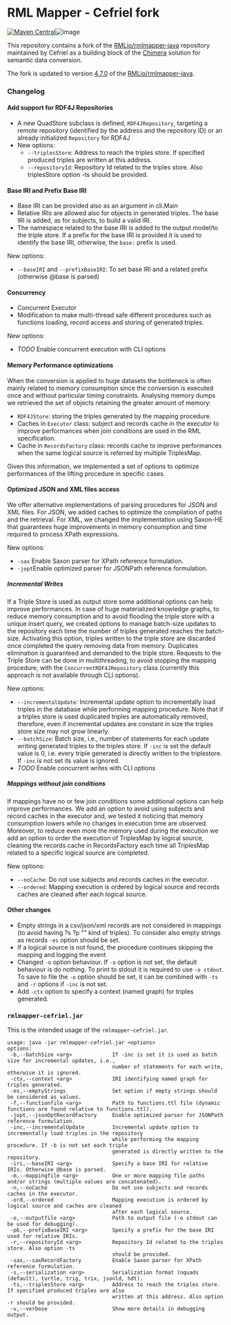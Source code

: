 # RML Mapper - Cefriel fork

[![Maven Central](https://img.shields.io/maven-central/v/com.cefriel/rmlmapper.svg?label=Maven%20Central)](https://search.maven.org/artifact/com.cefriel/rmlmapper)![image](https://github.com/cefriel/rmlmapper-cefriel/assets/5709852/cb9b2cdf-c944-48d5-849d-714fa38e6837)


This repository contains a fork of the [RMLio/rmlmapper-java](https://github.com/RMLio/rmlmapper-java) repository maintained by Cefriel as a building block of the [Chimera](https://github.com/cefriel/chimera) solution for semantic data conversion.

The fork is updated to version [4.7.0](https://github.com/RMLio/rmlmapper-java/releases/tag/v4.7.0) of the [RMLio/rmlmapper-java](https://github.com/RMLio/rmlmapper-java).

### Changelog ###

#### Add support for RDF4J Repositories ####
- A new QuadStore subclass is defined, `RDF4JRepository`, targeting a remote repository (identified by the address and the repository ID) or an already initialized `Repository` for RDF4J
- New options:
    - `--triplesStore`: Address to reach the triples store. If specified produced triples are written at this address.
    - `--repositoryId`: Repository Id related to the triples store. Also triplesStore option -ts should be provided.

#### Base IRI and Prefix Base IRI ####
- Base IRI can be provided also as an argument in cli.Main
- Relative IRIs are allowed also for objects in generated triples. The base IRI is added, as for subjects, to build a valid IRI.
- The namespace related to the base IRI is added to the output model/to the triple store. If a prefix for the base IRI is provided it is used to identify the base IRI, otherwise, the `base:` prefix is used.

New options:
- `--baseIRI` and `--prefixBaseIRI`: To set base IRI and a related prefix (otherwise @base is parsed)
    
#### Concurrency ####
- Concurrent Executor
- Modification to make multi-thread safe different procedures such as functions loading, record access and storing of generated triples.

New options:
 - _TODO_ Enable concurrent execution with CLI options
    
#### Memory Performance optimizations #### 
When the conversion is applied to huge datasets the bottleneck is often mainly related to memory consumption since the conversion is executed once and without particular timing constraints. Analysing memory dumps we retrieved the set of objects retaining the greater amount of memory: 
- `RDF4JStore`: storing the triples generated by the mapping procedure. 
- Caches in `Executor` class: subject and records cache in the executor to improve performances when join conditions are used in the RML specification. 
- Cache in `RecordsFactory` class: records cache to improve performances when the same logical source is referred by multiple TriplesMap.

Given this information, we implemented a set of options to optimize performances of the lifting procedure in specific cases.

#### Optimized JSON and XML files access ####
We offer alternative implementations of parsing procedures for JSON and XML files. For JSON, we added caches to optimize the compilation of paths and the retrieval. For XML, we changed the implementation using Saxon-HE that guarantees huge improvements in memory consumption and time required to process XPath expressions.  

New options:
 - `-sax` Enable Saxon parser for XPath reference formulation.
 - `-jopt`Enable optimized parser for JSONPath reference formulation.

##### Incremental Writes #####
If a Triple Store is used as output store some additional options can help improve performances. In case of huge materialized knowledge graphs, to reduce memory consumption and to avoid flooding the triple store with a unique insert query, we created options to manage batch-size updates to the repository each time the number of triples generated reaches the batch-size. Activating this option, triples written to the triple store are discarded once completed the query removing data from memory. Duplicates elimination is guaranteed and demanded to the triple store. Requests to the Triple Store can be done in multithreading, to avoid stopping the mapping procedure, with the `ConcurrentRDF4JRepository` class (currently this approach is not available through CLI options).

New options:
- `--incrementalUpdate`: Incremental update option to incrementally load triples in the database while performing mapping procedure. Note that if a triples store is used duplicated triples are automatically removed, therefore, even if incremental updates are constant in size the triples store size may not grow linearly.
- `--batchSize`: Batch size, i.e., number of statements for each update writing generated triples to the triples store. If `-inc` is set the default value is 0, i.e. every triple generated is directly written to the triplestore. If `-inc` is not set its value is ignored. 
- _TODO_ Enable concurrent writes with CLI options
    
##### Mappings without join conditions #####
If mappings have no or few join conditions some additional options can help improve performances. We add an option to avoid using subjects and record caches in the executor and, we tested it noticing that memory consumption lowers while no changes in execution time are observed. Moreover, to reduce even more the memory used during the execution we add an option to order the execution of TriplesMap by logical source, cleaning the records cache in RecordsFactory each time all TriplesMap related to a specific logical source are completed.

New options:
- `--noCache`: Do not use subjects and records caches in the executor.
- `--ordered`: Mapping execution is ordered by logical source and records caches are cleaned after each logical source.

#### Other changes ####
- Empty strings in a csv/json/xml records are not considered in mappings (to avoid having ?s ?p "" kind of triples). To consider also empty strings as records `-es` option should be set. 
- If a logical source is not found, the procedure continues skipping the mapping and logging the event
- Changed `-o` option behaviour. If `-o` option is not set, the default behaviour is do nothing. To print to stdout it is required to use `-o stdout`. To save to file the `-o` option should be set, it can be combined with `-ts` and `-r` options if `-inc` is not set.
- Add `-ctx` option to specify a context (named graph) for triples generated.

### `rmlmapper-cefriel.jar` ###
This is the intended usage of the `rmlmapper-cefriel.jar`.
```
usage: java -jar rmlmapper-cefriel.jar <options>
options:
 -b,--batchSize <arg>             If -inc is set it is used as batch size for incremental updates, i.e., 
                                  number of statements for each write, otherwise it is ignored.
 -ctx,--context <arg>             IRI identifying named graph for triples generated.
 -es,--emptyStrings               Set option if empty strings should be considered as values.
 -f,--functionfile <arg>          Path to functions.ttl file (dynamic functions are found relative to functions.ttl).
 -jopt,--jsonOptRecordFactory     Enable optimized parser for JSONPath reference formulation.
 -inc,--incrementalUpdate         Incremental update option to incrementally load triples in the repository 
                                  while performing the mapping procedure. If -b is not set each triple 
                                  generated is directly written to the repository.
 -iri,--baseIRI <arg>             Specify a base IRI for relative IRIs. Otherwise @base is parsed.
 -m,--mappingfile <arg>           One or more mapping file paths and/or strings (multiple values are concatenated).
 -n,--noCache                     Do not use subjects and records caches in the executor. 
 -ord,--ordered                   Mapping execution is ordered by logical source and caches are cleaned 
                                  after each logical source.
 -o,--outputfile <arg>            Path to output file (-o stdout can be used for debugging).
 -pb,--prefixBaseIRI <arg>        Specify a prefix for the base IRI used for relative IRIs.
 -r,--repositoryId <arg>          Repository Id related to the triples store. Also option -ts
                                  should be provided.
 -sax,--saxRecordFactory          Enable Saxon parser for XPath reference formulation.
 -s,--serialization <arg>         Serialization format (nquads (default), turtle, trig, trix, jsonld, hdt).
 -ts,--triplesStore <arg>         Address to reach the triples store. If specified produced triples are also
                                  written at this address. Also option -r should be provided.
 -v,--verbose                     Show more details in debugging output.
 ```
